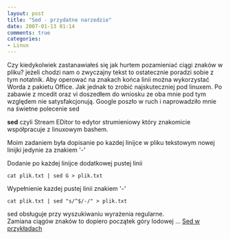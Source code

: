 ```yaml
---
layout: post
title: "Sed - przydatne narzedzie"
date: 2007-01-13 01:14
comments: true
categories:
- Linux
---
```

<p>Czy kiedykolwiek zastanawiałeś się jak hurtem pozamieniać ciągi znaków w pliku? jeżeli chodzi nam o zwyczajny tekst to ostatecznie poradzi sobie z tym notatnik. Aby operować na znakach końca linii można wykorzystać Worda z pakietu Office. Jak jednak to zrobić najskuteczniej pod linuxem. Po zabawie z mcedit oraz vi doszedłem do wniosku ze oba mnie pod tym względem nie satysfakcjonują. Google poszło w ruch i naprowadziło mnie na świetne polecenie sed</p>
<p><b>sed</b> czyli Stream EDitor to edytor strumieniowy który znakomicie współpracuje z linuxowym bashem.</p>
<p>Moim zadaniem była dopisanie po kazdej linijce w pliku tekstowym nowej linijki jedynie za znakiem '-'</p>
<p>Dodanie po każdej linijce dodatkowej pustej linii</p>
<p><code>cat plik.txt | sed G &gt; plik.txt</code></p>
<p>Wypełnienie kazdej pustej linii znakiem '-'</p>
<p><code>cat plik.txt | sed "s/^$/-/" &gt; plik.txt</code></p>
<p>sed obsługuje przy wyszukiwaniu wyrażenia regularne.<br>
Zamiana ciągów znaków to dopiero początek góry lodowej ... <a href="http://www.student.northpark.edu/pemente/sed/sed1line.txt" class="external" rel="external">Sed w przykładach</a></p>
		